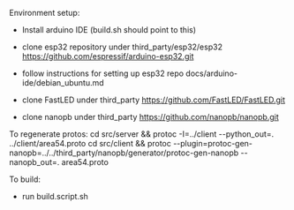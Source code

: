 Environment setup:

- Install arduino IDE (build.sh should point to this)
- clone esp32 repository under third_party/esp32/esp32
	https://github.com/espressif/arduino-esp32.git
- follow instructions for setting up esp32 repo
	docs/arduino-ide/debian_ubuntu.md

- clone FastLED under third_party
	https://github.com/FastLED/FastLED.git

- clone nanopb under third_party
	https://github.com/nanopb/nanopb.git

To regenerate protos:
	cd src/server && protoc -I=../client --python_out=. ../client/area54.proto
	cd src/client && protoc --plugin=protoc-gen-nanopb=../../third_party/nanopb/generator/protoc-gen-nanopb --nanopb_out=. area54.proto

To build:

- run build.script.sh
